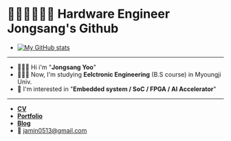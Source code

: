 # 🧑🏻‍💻👷🏻‍♂️ Hardware Engineer Jongsang's Github
* [![My GitHub stats](https://github-readme-stats.vercel.app/api?username=js4ngu)](https://github.com/js4ngu/github-readme-stats)
---
* 🙋🏻‍♂️ Hi i'm "**Jongsang Yoo**"
* 👨🏻‍🎓 Now, I'm studying **Eelctronic Engineering** (B.S course) in Myoungji Univ.
* 🔬 I'm interested in "**Embedded system / SoC / FPGA / AI Accelerator**"
---
* [**CV**](https://user-images.githubusercontent.com/30527114/201471282-4e08ece0-619f-4174-818d-f2c2e3f547fd.png)
* [**Portfolio**](https://right-blarney-ad5.notion.site/ABOUT-JONG-SANG-1bccf54efce348f1a788425029a6b408)
* [**Blog**](https://blog.naver.com/ben0513)
* 📨 jamin0513@gmail.com
